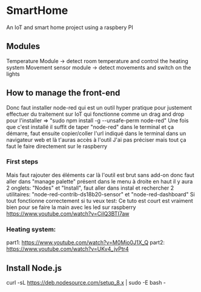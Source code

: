 # SmartHome
An IoT and smart home project using a raspbery PI
## Modules
Temperature Module -> detect room temperature and control the heating system
Movement sensor module -> detect movements and switch on the lights
## How to manage the front-end

Donc faut installer node-red qui est un outil hyper pratique pour justement
effectuer du traitement sur IoT qui fonctionne comme un drag and drop pour
l'installer => "sudo npm install -g --unsafe-perm node-red"
Une fois que c'est installé il suffit de taper "node-red" dans le terminal et ça démarre, faut ensuite copier/coller l'url indiqué dans le terminal dans
un navigateur web et là t'auras accès à l'outil
J'ai pas préciser mais tout ça faut le faire directement sur le raspberry

### First steps
Mais faut rajouter des éléments car là l'outil est brut sans add-on donc faut
aller dans "manage palette" présent dans le menu à droite
en haut il y aura 2 onglets: "Nodes" et "Install", faut aller dans instal et
rechercher 2 utilitaires: "node-red-contrib-ds18b20-sensor" et
"node-red-dashboard"
Si tout fonctionne correctement si tu veux test:
Ce tuto est court est vraiment bien pour se faire la main avec les led sur raspberry
https://www.youtube.com/watch?v=CiIQ3BTI7aw

### Heating system:
part1: https://www.youtube.com/watch?v=M0Mjo0J1X_Q
part2: https://www.youtube.com/watch?v=UKv4_jvPtr4

## Install Node.js
curl -sL https://deb.nodesource.com/setup_8.x | sudo -E bash -

